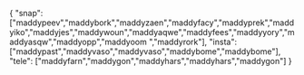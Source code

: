 {
  "snap":  ["maddypeev","maddybork","maddyzaen","maddyfacy","maddyprek","maddyiko","maddyjes","maddywoun","maddyaqwe","maddyfees","maddyyory","maddyasqw","maddyopp","maddyoom ","maddyrork"],
  "insta": ["maddypast","maddyvaso","maddyvaso","maddybome","maddybome"],
  "tele":  ["maddyfarn","maddygon","maddyhars","maddyhars","maddygon"]
}
